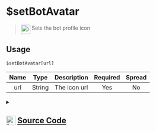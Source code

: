 # $setBotAvatar
> <img align="top" src="https://upload.wikimedia.org/wikipedia/commons/thumb/e/e4/Infobox_info_icon.svg/160px-Infobox_info_icon.svg.png?20150409153300" alt="image" width="25" height="auto"> Sets the bot profile icon
## Usage
```
$setBotAvatar[url]
```
| Name | Type | Description | Required | Spread
| :---: | :---: | :---: | :---: | :---: |
url | String | The icon url | Yes | No
<details>
<summary>
    
## <img align="top" src="https://cdn4.iconfinder.com/data/icons/iconsimple-logotypes/512/github-512.png" alt="image" width="25" height="auto">  [Source Code](https://github.com/tryforge/ForgeScript-V2/blob/main/src/native/setBotAvatar.ts)
    
</summary>
    
```ts
import noop from "../functions/noop"
import { ArgType, NativeFunction, Return } from "../structures"

export default new NativeFunction({
    name: "$setBotAvatar",
    version: "1.0.0",
    description: "Sets the bot profile icon",
    brackets: true,
    unwrap: true,
    args: [
        {
            name: "url",
            description: "The icon url",
            rest: false,
            required: true,
            type: ArgType.String,
        },
    ],
    async execute(ctx, [url]) {
        return this.success(!!(await ctx.client.user.setAvatar(url).catch(noop)))
    },
})

```
    
</details>